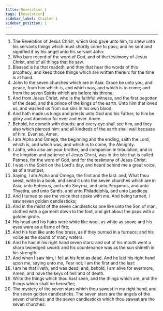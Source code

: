 ```yaml
---
title: Revelation 1
tags: [Revelation]
sidebar_label: Chapter 1
sidebar_position: 1
---
```


---
1. The Revelation of Jesus Christ, which God gave unto him, to shew unto his servants things which must shortly come to pass; and he sent and signified it by his angel unto his servant John:
2. Who bare record of the word of God, and of the testimony of Jesus Christ, and of all things that he saw.
3. Blessed is he that readeth, and they that hear the words of this prophecy, and keep those things which are written therein: for the time is at hand.
4. John to the seven churches which are in Asia: Grace be unto you, and peace, from him which is, and which was, and which is to come; and from the seven Spirits which are before his throne;
5. And from Jesus Christ, who is the faithful witness, and the first begotten of the dead, and the prince of the kings of the earth. Unto him that loved us, and washed us from our sins in his own blood,
6. And hath made us kings and priests unto God and his Father; to him be glory and dominion for ever and ever. Amen.
7. Behold, he cometh with clouds; and every eye shall see him, and they also which pierced him: and all kindreds of the earth shall wail because of him. Even so, Amen.
8. I am Alpha and Omega, the beginning and the ending, saith the Lord, which is, and which was, and which is to come, the Almighty.
9. I John, who also am your brother, and companion in tribulation, and in the kingdom and patience of Jesus Christ, was in the isle that is called Patmos, for the word of God, and for the testimony of Jesus Christ.
10. I was in the Spirit on the Lord's day, and heard behind me a great voice, as of a trumpet,
11. Saying, I am Alpha and Omega, the first and the last: and, What thou seest, write in a book, and send it unto the seven churches which are in Asia; unto Ephesus, and unto Smyrna, and unto Pergamos, and unto Thyatira, and unto Sardis, and unto Philadelphia, and unto Laodicea.
12. And I turned to see the voice that spake with me. And being turned, I saw seven golden candlesticks;
13. And in the midst of the seven candlesticks one like unto the Son of man, clothed with a garment down to the foot, and girt about the paps with a golden girdle.
14. His head and his hairs were white like wool, as white as snow; and his eyes were as a flame of fire;
15. And his feet like unto fine brass, as if they burned in a furnace; and his voice as the sound of many waters.
16. And he had in his right hand seven stars: and out of his mouth went a sharp twoedged sword: and his countenance was as the sun shineth in his strength.
17. And when I saw him, I fell at his feet as dead. And he laid his right hand upon me, saying unto me, Fear not; I am the first and the last:
18. I am he that liveth, and was dead; and, behold, I am alive for evermore, Amen; and have the keys of hell and of death.
19. Write the things which thou hast seen, and the things which are, and the things which shall be hereafter;
20. The mystery of the seven stars which thou sawest in my right hand, and the seven golden candlesticks. The seven stars are the angels of the seven churches: and the seven candlesticks which thou sawest are the seven churches.
